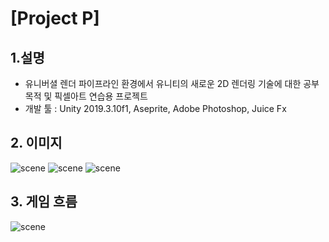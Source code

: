# [Project P]

## 1.설명
* 유니버셜 렌더 파이프라인 환경에서 유니티의 새로운 2D 렌더링 기술에 대한 공부 목적 및 픽셀아트 연습용 프로젝트
* 개발 툴 : Unity 2019.3.10f1, Aseprite, Adobe Photoshop, Juice Fx


## 2. 이미지
![scene](https://blogfiles.pstatic.net/MjAyMDA1MDJfMTE0/MDAxNTg4MzQ3MDEyMTEz.0P9o9joSga31EXnqvywdh_M8YSRCRbw2ow7XIFxOOHAg.eUhqN2P_vuyiLDPCN__VwZjXaJKgmCuo-FSbeg7RPI0g.GIF.gaebhi/1.gif?type=w1 "phase01")
![scene](https://blogfiles.pstatic.net/MjAyMDA1MDJfMjUz/MDAxNTg4MzQ3MDEyODQ0.7cEFLyxOw4hTqRtoK-lxlCqjl4_jzYdwJ1qDlAABiBsg.W2Q6KTe4miYxJpTnnJGeQIL5Ngpp1HIJb5sedAWKtHkg.GIF.gaebhi/2.gif?type=w1 "phase02")
![scene](https://blogfiles.pstatic.net/MjAyMDA1MDJfMjQ1/MDAxNTg4MzQ3MDEzNzM0.CJDzfDezUisVrlSEfjf-1ZU25ftqCKVv5qyhbJi4Rs0g.wBfjULBSnUeNhhqcZBSoSWbd-T-nHq3P0b-649bvTq4g.GIF.gaebhi/3.gif?type=w1 "phase03")


## 3. 게임 흐름
![scene](https://blogfiles.pstatic.net/MjAyMDA1MDJfMjU3/MDAxNTg4MzQ3MTc0OTgx.uXh0i7onBKZu7lF7XUGcU-9IeG44sMawiHIr1yEYUmgg.KWN6qHYimij-ckrZ2osSF-mbz3dAFfRMsDqXD0p3rN8g.PNG.gaebhi/class.png?type=w1 "flow")
